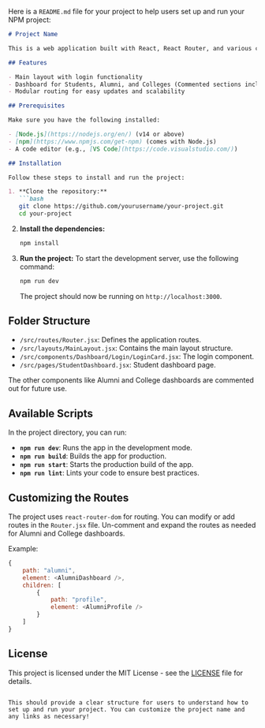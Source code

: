 Here is a `README.md` file for your project to help users set up and run your NPM project:

```markdown
# Project Name

This is a web application built with React, React Router, and various components like `MainLayout`, `LoginCard`, and `DashboardLayout`. The project uses the `react-router-dom` package to manage routes for the main page and the dashboard for students, alumni, and colleges.

## Features

- Main layout with login functionality
- Dashboard for Students, Alumni, and Colleges (Commented sections included for expansion)
- Modular routing for easy updates and scalability

## Prerequisites

Make sure you have the following installed:

- [Node.js](https://nodejs.org/en/) (v14 or above)
- [npm](https://www.npmjs.com/get-npm) (comes with Node.js)
- A code editor (e.g., [VS Code](https://code.visualstudio.com/))

## Installation

Follow these steps to install and run the project:

1. **Clone the repository:**
   ```bash
   git clone https://github.com/yourusername/your-project.git
   cd your-project
   ```

2. **Install the dependencies:**
   ```bash
   npm install
   ```

3. **Run the project:**
   To start the development server, use the following command:
   ```bash
   npm run dev
   ```

   The project should now be running on `http://localhost:3000`.

## Folder Structure

- `/src/routes/Router.jsx`: Defines the application routes.
- `/src/layouts/MainLayout.jsx`: Contains the main layout structure.
- `/src/components/Dashboard/Login/LoginCard.jsx`: The login component.
- `/src/pages/StudentDashboard.jsx`: Student dashboard page.

The other components like Alumni and College dashboards are commented out for future use.

## Available Scripts

In the project directory, you can run:

- **`npm run dev`**: Runs the app in the development mode.
- **`npm run build`**: Builds the app for production.
- **`npm run start`**: Starts the production build of the app.
- **`npm run lint`**: Lints your code to ensure best practices.

## Customizing the Routes

The project uses `react-router-dom` for routing. You can modify or add routes in the `Router.jsx` file. Un-comment and expand the routes as needed for Alumni and College dashboards.

Example:

```javascript
{
    path: "alumni",
    element: <AlumniDashboard />,
    children: [
        {
            path: "profile",
            element: <AlumniProfile />
        }
    ]
}
```

## License

This project is licensed under the MIT License - see the [LICENSE](LICENSE) file for details.
```

This should provide a clear structure for users to understand how to set up and run your project. You can customize the project name and any links as necessary!
